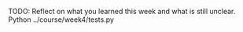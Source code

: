 TODO: Reflect on what you learned this week and what is still unclear.
Python ../course/week4/tests.py